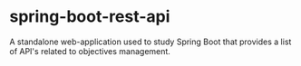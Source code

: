 # spring-boot-rest-api
A standalone web-application used to study Spring Boot that provides a list of API's related to objectives management.

